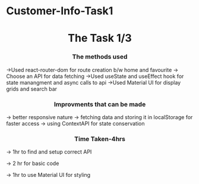 # Customer-Info-Task1
 <h1 align="center">The Task 1/3</h1>

<h3 align="center">The methods used</h3>

<p align="left">
->Used react-router-dom for route creation b/w home and favourite
-> Choose an API for data fetching 
->Used useState and useEffect hook for state manangment and async calls to api
->Used Material UI for display grids and search bar

</p>
<h3 align="center">Improvments that can be made</h3>
<p>
-> better responsive nature
-> fetching data and storing it in localStorage for faster access
-> using ContextAPI for state conservation
</p>
<h3 align="center">Time Taken-4hrs</h3>

<p>

-> 1hr to find and setup correct API

-> 2 hr for basic code 

-> 1hr to use Material UI for styling

</p>








